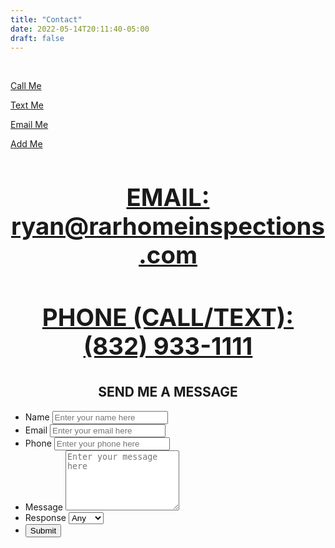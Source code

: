 ```yaml
---
title: "Contact"
date: 2022-05-14T20:11:40-05:00
draft: false
---
```

<br>
<div>
  <div class="flex-contact">
    <div>
      <a href="tel:+1 (832)933-1111">
        <i class="fa-solid fa-phone fa-4x" style="color:green;"></i>
        <p>Call Me</p>
      </a>
    </div>
    <div>
      <a href="sms:+1 (832)933-1111">
        <i class="fa-solid fa-comment-sms fa-4x" style="color:blue;"></i>
        <p>Text Me</p>
      </a>
    </div>
    <div>
      <a href="mailto:ryan@rarhomeinspections.com">
        <i class="fa-solid fa-at fa-4x" style="color:teal"></i>
        <p>Email Me</p>
      </a>
    </div>
    <div>
      <a href="/rarhomeinspections.vcf">
        <i class="fa-solid fa-address-card fa-4x" style="color:tan"></i>
        <p>Add Me</p>
      </a>
    </div>
  </div>
</div>
 <a href="mailto:ryan@rarhomeinspections.com">
 <h3 style="text-align:center;font-size: 4vw;">EMAIL: ryan@rarhomeinspections.com</h3>
 </a>
 <a href="tel:+1 (832)933-1111">
 <h3 style="text-align:center;font-size: 4vw;">PHONE (CALL/TEXT): (832) 933-1111</h3>
 </a>
<h2 style="text-align: center">SEND ME A MESSAGE</h2>
<div class="container">
    <form action="https://formsubmit.co/ryan@rarhomeinspections.com" method="POST">
      <input type="hidden" name="_subject" value="Message from contact page.">
      <input type="hidden" name="_captcha" value="false">
      <input type="hidden" name="_template" value="box">
      <ul class="flex-outer">
        <li>
          <label for="name">Name</label>
          <input type="text" id="name" name="Name" placeholder="Enter your name here" required>
        </li>
        <li>
          <label for="email">Email</label>
          <input type="email" id="email" name="Email" placeholder="Enter your email here" required>
        </li>
        <li>
          <label for="phone">Phone</label>
          <input type="tel" id="phone" name="Phone" placeholder="Enter your phone here" required>
        </li>
        <li>
          <label for="message">Message</label>
          <textarea rows="6" id="message" name="Message" placeholder="Enter your message here" required></textarea>
        </li>
        <li>
          <label for="response">Response</label>
          <select name="response" id="response" required>
          <option value="any">Any</option>
          <option value="call">Call</option>
          <option value="text">Text</option>
          <option value="email">Email</option>
          <option value="none">None</option>
        </li>
  </select>
        <li>
          <button type="submit">Submit</button>
        </li>
      </ul>
    </form>
</div> 